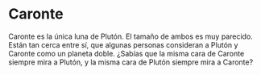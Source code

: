 # Caronte

Caronte es la única luna de Plutón. El tamaño de ambos es muy parecido. Están
tan cerca entre sí, que algunas personas consideran a Plutón y Caronte como un
planeta doble. ¿Sabías que la misma cara de Caronte siempre mira a Plutón, y la
misma cara de Plutón siempre mira a Caronte?
